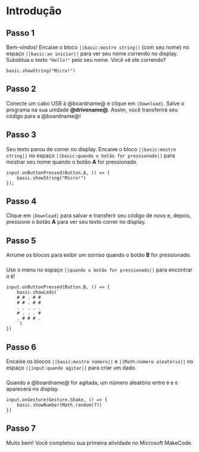 # Introdução

## Passo 1

Bem-vindos! Encaixe o bloco ``||basic:mostre string||`` (com seu nome) no espaço ``||basic:ao iniciar||`` para ver seu nome correndo no display. Substitua o texto ``"Hello!"`` pelo seu nome. Você vê ele correndo?

```blocks
basic.showString("Micro!")
```

## Passo 2

Conecte um cabo USB à @boardname@ e clique em ``|Download|``. Salve o programa na sua unidade **@drivename@**. Assim, você transferirá seu código para a @boardname@!

## Passo 3

Seu texto parou de correr no display. Encaixe o bloco ``||basic:mostre string||`` no espaço ``||basic:quando o botão for pressionado||`` para mostrar seu nome quando o botão **A** for pressionado.

```block
input.onButtonPressed(Button.A, () => {
    basic.showString("Micro!")
});
```

## Passo 4

Clique em ``|Download|`` para salvar e transferir seu código de novo e, depois, pressione o botão **A** para ver seu texto correr no display.

## Passo 5

Arrume os blocos para exibir um sorriso quando o botão **B** for pressionado.

###   

Use o menu no espaço ``||quando o botão for pressionado||`` para encontrar o ``B``!

```block
input.onButtonPressed(Button.B, () => {
    basic.showLeds(`
    # # . # #
    # # . # #
    . . . . .
    # . . . #
    . # # # .
    `)
})
```

## Passo 6

Encaixe os blocos ``||basic:mostre número||`` e ``||Math:número aleatório||`` 
no espaço ``||input:quando agitar||`` para criar um dado.

###   

Quando a @boardname@ for agitada, um número aleatório entre ``0`` e ``6`` aparecerá
no display.

```block
input.onGesture(Gesture.Shake, () => {
    basic.showNumber(Math.random(7))
})
```

## Passo 7

Muito bem! Você completou sua primeira atividade no Microsoft MakeCode.

